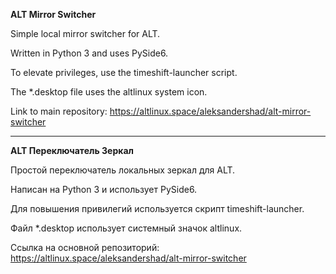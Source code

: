 **ALT Mirror Switcher**

Simple local mirror switcher for ALT.

Written in Python 3 and uses PySide6.

To elevate privileges, use the timeshift-launcher script.

The *.desktop file uses the altlinux system icon.

Link to main repository: https://altlinux.space/aleksandershad/alt-mirror-switcher

___

**ALT Переключатель Зеркал**

Простой переключатель локальных зеркал для ALT.

Написан на Python 3 и использует PySide6.

Для повышения привилегий используется скрипт timeshift-launcher.

Файл *.desktop использует системный значок altlinux.

Ссылка на основной репозиторий: https://altlinux.space/aleksandershad/alt-mirror-switcher